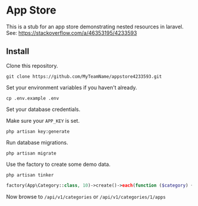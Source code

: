 # App Store

This is a stub for an app store demonstrating nested resources in laravel.
See: https://stackoverflow.com/a/46353195/4233593

## Install

Clone this repository.

    git clone https://github.com/MyTeamName/appstore4233593.git

Set your environment variables if you haven't already.

    cp .env.example .env

Set your database credentials.

Make sure your `APP_KEY` is set.

    php artisan key:generate

Run database migrations.

    php artisan migrate

Use the factory to create some demo data.

    php artisan tinker

```php
factory(App\Category::class, 10)->create()->each(function ($category) { $apps = factory(App\App::class, 20)->make(); $category->apps()->saveMany($apps); });
```

Now browse to `/api/v1/categories` or `/api/v1/categories/1/apps`
